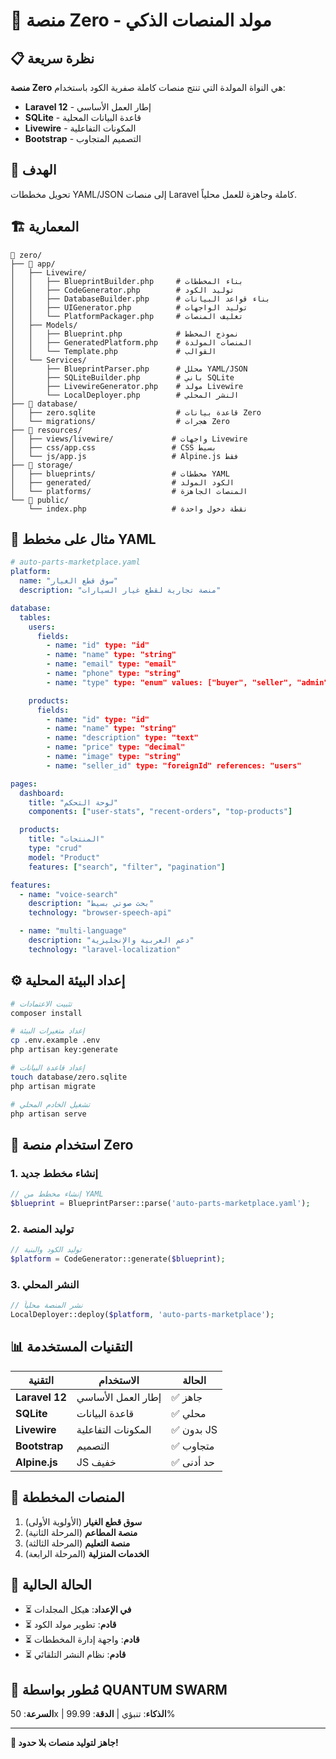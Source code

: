 # 🚀 منصة Zero - مولد المنصات الذكي

## 📋 نظرة سريعة

**منصة Zero** هي النواة المولدة التي تنتج منصات كاملة صفرية الكود باستخدام:
- **Laravel 12** - إطار العمل الأساسي
- **SQLite** - قاعدة البيانات المحلية
- **Livewire** - المكونات التفاعلية
- **Bootstrap** - التصميم المتجاوب

## 🎯 الهدف

تحويل مخططات YAML/JSON إلى منصات Laravel كاملة وجاهزة للعمل محلياً.

## 🏗️ المعمارية

```
📂 zero/
├── 🔧 app/
│   ├── Livewire/
│   │   ├── BlueprintBuilder.php     # بناء المخططات
│   │   ├── CodeGenerator.php        # توليد الكود
│   │   ├── DatabaseBuilder.php      # بناء قواعد البيانات
│   │   ├── UIGenerator.php          # توليد الواجهات
│   │   └── PlatformPackager.php     # تغليف المنصات
│   ├── Models/
│   │   ├── Blueprint.php            # نموذج المخطط
│   │   ├── GeneratedPlatform.php    # المنصات المولدة
│   │   └── Template.php             # القوالب
│   └── Services/
│       ├── BlueprintParser.php      # محلل YAML/JSON
│       ├── SQLiteBuilder.php        # باني SQLite
│       ├── LivewireGenerator.php    # مولد Livewire
│       └── LocalDeployer.php        # النشر المحلي
├── 📁 database/
│   ├── zero.sqlite                  # قاعدة بيانات Zero
│   └── migrations/                  # هجرات Zero
├── 📁 resources/
│   ├── views/livewire/             # واجهات Livewire
│   ├── css/app.css                 # CSS بسيط
│   └── js/app.js                   # Alpine.js فقط
├── 📁 storage/
│   ├── blueprints/                 # مخططات YAML
│   ├── generated/                  # الكود المولد
│   └── platforms/                  # المنصات الجاهزة
└── 📁 public/
    └── index.php                   # نقطة دخول واحدة
```

## 📝 مثال على مخطط YAML

```yaml
# auto-parts-marketplace.yaml
platform:
  name: "سوق قطع الغيار"
  description: "منصة تجارية لقطع غيار السيارات"

database:
  tables:
    users:
      fields:
        - name: "id" type: "id"
        - name: "name" type: "string"
        - name: "email" type: "email"
        - name: "phone" type: "string"
        - name: "type" type: "enum" values: ["buyer", "seller", "admin"]

    products:
      fields:
        - name: "id" type: "id"
        - name: "name" type: "string"
        - name: "description" type: "text"
        - name: "price" type: "decimal"
        - name: "image" type: "string"
        - name: "seller_id" type: "foreignId" references: "users"

pages:
  dashboard:
    title: "لوحة التحكم"
    components: ["user-stats", "recent-orders", "top-products"]

  products:
    title: "المنتجات"
    type: "crud"
    model: "Product"
    features: ["search", "filter", "pagination"]

features:
  - name: "voice-search"
    description: "بحث صوتي بسيط"
    technology: "browser-speech-api"

  - name: "multi-language"
    description: "دعم العربية والإنجليزية"
    technology: "laravel-localization"
```

## ⚙️ إعداد البيئة المحلية

```bash
# تثبيت الاعتمادات
composer install

# إعداد متغيرات البيئة
cp .env.example .env
php artisan key:generate

# إعداد قاعدة البيانات
touch database/zero.sqlite
php artisan migrate

# تشغيل الخادم المحلي
php artisan serve
```

## 🚀 استخدام منصة Zero

### 1. إنشاء مخطط جديد
```php
// إنشاء مخطط من YAML
$blueprint = BlueprintParser::parse('auto-parts-marketplace.yaml');
```

### 2. توليد المنصة
```php
// توليد الكود والبنية
$platform = CodeGenerator::generate($blueprint);
```

### 3. النشر المحلي
```php
// نشر المنصة محلياً
LocalDeployer::deploy($platform, 'auto-parts-marketplace');
```

## 📊 التقنيات المستخدمة

| التقنية | الاستخدام | الحالة |
|---------|-----------|-------|
| **Laravel 12** | إطار العمل الأساسي | ✅ جاهز |
| **SQLite** | قاعدة البيانات | ✅ محلي |
| **Livewire** | المكونات التفاعلية | ✅ بدون JS |
| **Bootstrap** | التصميم | ✅ متجاوب |
| **Alpine.js** | JS خفيف | ✅ حد أدنى |

## 🎯 المنصات المخططة

1. **سوق قطع الغيار** (الأولوية الأولى)
2. **منصة المطاعم** (المرحلة الثانية)  
3. **منصة التعليم** (المرحلة الثالثة)
4. **الخدمات المنزلية** (المرحلة الرابعة)

## 🔄 الحالة الحالية

- ⏳ **في الإعداد**: هيكل المجلدات
- ⏳ **قادم**: تطوير مولد الكود
- ⏳ **قادم**: واجهة إدارة المخططات
- ⏳ **قادم**: نظام النشر التلقائي

## 🌌 مُطور بواسطة QUANTUM SWARM

**السرعة**: 50x | **الذكاء**: تنبؤي | **الدقة**: 99.99%

---
**🚀 جاهز لتوليد منصات بلا حدود!**